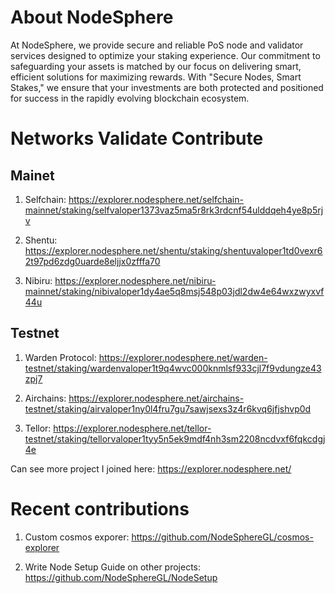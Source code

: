 # About NodeSphere

At NodeSphere, we provide secure and reliable PoS node and validator services designed to optimize your staking experience. Our commitment to safeguarding your assets is matched by our focus on delivering smart, efficient solutions for maximizing rewards. With "Secure Nodes, Smart Stakes," we ensure that your investments are both protected and positioned for success in the rapidly evolving blockchain ecosystem.

# Networks Validate Contribute

## Mainet

1. Selfchain: https://explorer.nodesphere.net/selfchain-mainnet/staking/selfvaloper1373vaz5ma5r8rk3rdcnf54ulddqeh4ye8p5rjv

2. Shentu: https://explorer.nodesphere.net/shentu/staking/shentuvaloper1td0vexr62t97pd6zdg0uarde8eljjx0zfffa70

3. Nibiru: https://explorer.nodesphere.net/nibiru-mainnet/staking/nibivaloper1dy4ae5q8msj548p03jdl2dw4e64wxzwyxvf44u

## Testnet

1. Warden Protocol: https://explorer.nodesphere.net/warden-testnet/staking/wardenvaloper1t9q4wvc000knmlsf933cjl7f9vdungze43zpj7

2. Airchains: https://explorer.nodesphere.net/airchains-testnet/staking/airvaloper1ny0l4fru7gu7sawjsexs3z4r6kvq6jfjshvp0d

3. Tellor: https://explorer.nodesphere.net/tellor-testnet/staking/tellorvaloper1tyy5n5ek9mdf4nh3sm2208ncdvxf6fqkcdgj4e

Can see more project I joined here: https://explorer.nodesphere.net/

# Recent contributions

1. Custom cosmos exporer: https://github.com/NodeSphereGL/cosmos-explorer

2. Write Node Setup Guide on other projects: https://github.com/NodeSphereGL/NodeSetup

